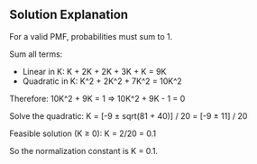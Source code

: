 ## Solution Explanation

For a valid PMF, probabilities must sum to 1.

Sum all terms:

- Linear in K: K + 2K + 2K + 3K + K = 9K
- Quadratic in K: K^2 + 2K^2 + 7K^2 = 10K^2

Therefore: 10K^2 + 9K = 1  =>  10K^2 + 9K - 1 = 0

Solve the quadratic: K = [-9 ± sqrt(81 + 40)] / 20 = [-9 ± 11] / 20

Feasible solution (K ≥ 0): K = 2/20 = 0.1

So the normalization constant is K = 0.1.
